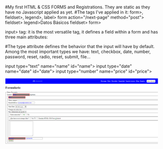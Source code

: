 #My first HTML & CSS FORMS and Registrations. They are static as they have no Javascript applied as yet.
#The tags I've applied in it: form>, fieldset>, legend>, label>
form action="/next-page" method="post">
  fieldset>
    legend>Datos Básicos</legend>
  fieldset>
form>

input> tag: it is the most versatile tag, it defines a field within a form and has three main attributes:

#The type attribute defines the behavior that the input will have by default. Among the most important types we have: text, checkbox, date, number, password, reset, radio, reset, submit, file...

input type="text" name="name" id="name">
input type="date" name="date" id="date">
input type="number" name="price" id="price">

![My First HTML& CSS Form](image/Screenshot-My-First-Form.PNG)
